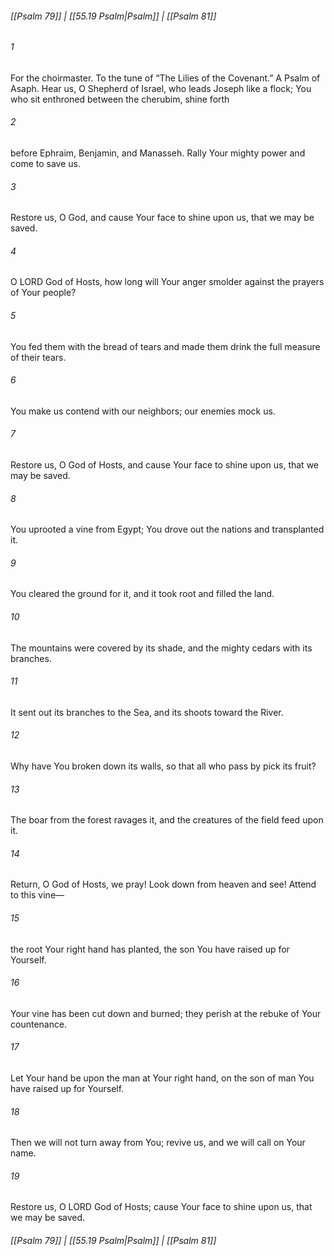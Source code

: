 
###### [[Psalm 79]] | [[55.19 Psalm|Psalm]] | [[Psalm 81]]

###### 1
For the choirmaster. To the tune of “The Lilies of the Covenant.” A Psalm of Asaph. Hear us, O Shepherd of Israel, who leads Joseph like a flock; You who sit enthroned between the cherubim, shine forth
###### 2
before Ephraim, Benjamin, and Manasseh. Rally Your mighty power and come to save us.
###### 3
Restore us, O God, and cause Your face to shine upon us, that we may be saved.
###### 4
O LORD God of Hosts, how long will Your anger smolder against the prayers of Your people?
###### 5
You fed them with the bread of tears and made them drink the full measure of their tears.
###### 6
You make us contend with our neighbors; our enemies mock us.
###### 7
Restore us, O God of Hosts, and cause Your face to shine upon us, that we may be saved.
###### 8
You uprooted a vine from Egypt; You drove out the nations and transplanted it.
###### 9
You cleared the ground for it, and it took root and filled the land.
###### 10
The mountains were covered by its shade, and the mighty cedars with its branches.
###### 11
It sent out its branches to the Sea, and its shoots toward the River.
###### 12
Why have You broken down its walls, so that all who pass by pick its fruit?
###### 13
The boar from the forest ravages it, and the creatures of the field feed upon it.
###### 14
Return, O God of Hosts, we pray! Look down from heaven and see! Attend to this vine—
###### 15
the root Your right hand has planted, the son You have raised up for Yourself.
###### 16
Your vine has been cut down and burned; they perish at the rebuke of Your countenance.
###### 17
Let Your hand be upon the man at Your right hand, on the son of man You have raised up for Yourself.
###### 18
Then we will not turn away from You; revive us, and we will call on Your name.
###### 19
Restore us, O LORD God of Hosts; cause Your face to shine upon us, that we may be saved.

###### [[Psalm 79]] | [[55.19 Psalm|Psalm]] | [[Psalm 81]]
